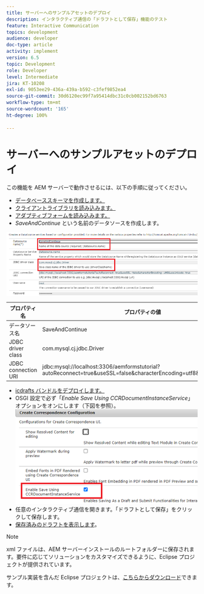 ```yaml
---
title: サーバーへのサンプルアセットのデプロイ
description: インタラクティブ通信の「ドラフトとして保存」機能のテスト
feature: Interactive Communication
topics: development
audience: developer
doc-type: article
activity: implement
version: 6.5
topic: Development
role: Developer
level: Intermediate
jira: KT-10208
exl-id: 9053ee29-436a-439a-b592-c3fef9852ea4
source-git-commit: 30d6120ec99f7a95414dbc31c0cb002152bd6763
workflow-type: tm+mt
source-wordcount: '165'
ht-degree: 100%

---
```


# サーバーへのサンプルアセットのデプロイ

この機能を AEM サーバーで動作させるには、以下の手順に従ってください。

* [データベーススキーマを作成します。](assets/icdrafts.sql)
* [クライアントライブラリを読み込みます。](assets/icdrafts.zip)
* [アダプティブフォームを読み込みます。](assets/SavedDraftsAdaptiveForm.zip)
* _SaveAndContinue_ という名前のデータソースを作成します。

![データソースの作成](assets/data-source.png)

| プロパティ名 | プロパティの値 |
|---|---|
| データソース名 | SaveAndContinue |
| JDBC driver class | com.mysql.cj.jdbc.Driver |
| JDBC connection URI | jdbc:mysql://localhost:3306/aemformstutorial?autoReconnect=true&amp;useSSL=false&amp;characterEncoding=utf8&amp;useUnicode=true |

* [icdrafts バンドルをデプロイします。](assets/icdrafts.icdrafts.core-1.0-SNAPSHOT.jar)
* OSGI 設定で必ず「_Enable Save Using CCRDocumentInstanceService_」オプションをオンにします（下図を参照）。
  ![ドラフトの有効化](assets/enable-drafts.png)
* 任意のインタラクティブ通信を開きます。「ドラフトとして保存」をクリックして保存します。
* [保存済みのドラフトを表示します](http://localhost:4502/content/dam/formsanddocuments/saveddrafts/jcr:content?wcmmode=disabled)。

>[!NOTE]
>xml ファイルは、AEM サーバーインストールのルートフォルダーに保存されます。要件に応じてソリューションをカスタマイズできるように、Eclipse プロジェクトが提供されています。

サンプル実装を含んだ Eclipse プロジェクトは、[こちらからダウンロード](assets/icdrafts-eclipse-project.zip)できます。
